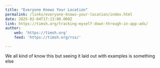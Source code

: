```yaml
---
title: "Everyone Knows Your Location"
permalink: /links/everyone-knows-your-location/index.html
date: 2025-02-04T17:13:00.000Z
link: https://timsh.org/tracking-myself-down-through-in-app-ads/
author:
    web: 'https://timsh.org'
    feed: 'https://timsh.org/rss/'

---
```


We all kind of know this but seeing it laid out with examples is something else